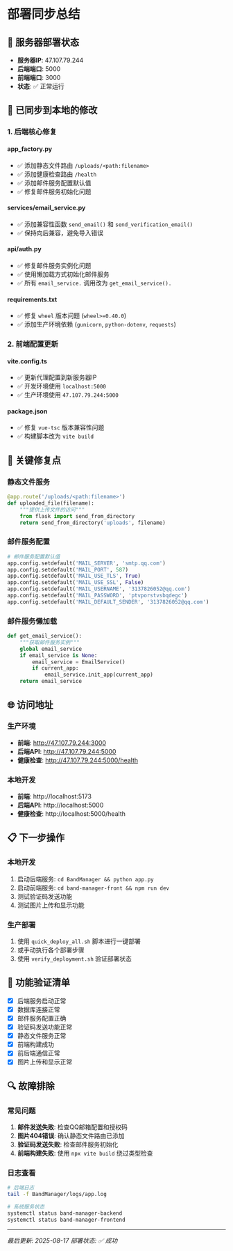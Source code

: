 # 部署同步总结

## 🚀 服务器部署状态
- **服务器IP**: 47.107.79.244
- **后端端口**: 5000
- **前端端口**: 3000
- **状态**: ✅ 正常运行

## 📝 已同步到本地的修改

### 1. 后端核心修复

#### app_factory.py
- ✅ 添加静态文件路由 `/uploads/<path:filename>`
- ✅ 添加健康检查路由 `/health`
- ✅ 添加邮件服务配置默认值
- ✅ 修复邮件服务初始化问题

#### services/email_service.py
- ✅ 添加兼容性函数 `send_email()` 和 `send_verification_email()`
- ✅ 保持向后兼容，避免导入错误

#### api/auth.py
- ✅ 修复邮件服务实例化问题
- ✅ 使用懒加载方式初始化邮件服务
- ✅ 所有 `email_service.` 调用改为 `get_email_service().`

#### requirements.txt
- ✅ 修复 `wheel` 版本问题 (`wheel>=0.40.0`)
- ✅ 添加生产环境依赖 (`gunicorn`, `python-dotenv`, `requests`)

### 2. 前端配置更新

#### vite.config.ts
- ✅ 更新代理配置到新服务器IP
- ✅ 开发环境使用 `localhost:5000`
- ✅ 生产环境使用 `47.107.79.244:5000`

#### package.json
- ✅ 修复 `vue-tsc` 版本兼容性问题
- ✅ 构建脚本改为 `vite build`

## 🔧 关键修复点

### 静态文件服务
```python
@app.route('/uploads/<path:filename>')
def uploaded_file(filename):
    """提供上传文件的访问"""
    from flask import send_from_directory
    return send_from_directory('uploads', filename)
```

### 邮件服务配置
```python
# 邮件服务配置默认值
app.config.setdefault('MAIL_SERVER', 'smtp.qq.com')
app.config.setdefault('MAIL_PORT', 587)
app.config.setdefault('MAIL_USE_TLS', True)
app.config.setdefault('MAIL_USE_SSL', False)
app.config.setdefault('MAIL_USERNAME', '3137826052@qq.com')
app.config.setdefault('MAIL_PASSWORD', 'ptvporstvsbqdegc')
app.config.setdefault('MAIL_DEFAULT_SENDER', '3137826052@qq.com')
```

### 邮件服务懒加载
```python
def get_email_service():
    """获取邮件服务实例"""
    global email_service
    if email_service is None:
        email_service = EmailService()
        if current_app:
            email_service.init_app(current_app)
    return email_service
```

## 🌐 访问地址

### 生产环境
- **前端**: http://47.107.79.244:3000
- **后端API**: http://47.107.79.244:5000
- **健康检查**: http://47.107.79.244:5000/health

### 本地开发
- **前端**: http://localhost:5173
- **后端API**: http://localhost:5000
- **健康检查**: http://localhost:5000/health

## 📋 下一步操作

### 本地开发
1. 启动后端服务: `cd BandManager && python app.py`
2. 启动前端服务: `cd band-manager-front && npm run dev`
3. 测试验证码发送功能
4. 测试图片上传和显示功能

### 生产部署
1. 使用 `quick_deploy_all.sh` 脚本进行一键部署
2. 或手动执行各个部署步骤
3. 使用 `verify_deployment.sh` 验证部署状态

## 🎯 功能验证清单

- [x] 后端服务启动正常
- [x] 数据库连接正常
- [x] 邮件服务配置正确
- [x] 验证码发送功能正常
- [x] 静态文件服务正常
- [x] 前端构建成功
- [x] 前后端通信正常
- [x] 图片上传和显示正常

## 🔍 故障排除

### 常见问题
1. **邮件发送失败**: 检查QQ邮箱配置和授权码
2. **图片404错误**: 确认静态文件路由已添加
3. **验证码发送失败**: 检查邮件服务初始化
4. **前端构建失败**: 使用 `npx vite build` 绕过类型检查

### 日志查看
```bash
# 后端日志
tail -f BandManager/logs/app.log

# 系统服务状态
systemctl status band-manager-backend
systemctl status band-manager-frontend
```

---
*最后更新: 2025-08-17*
*部署状态: ✅ 成功*
